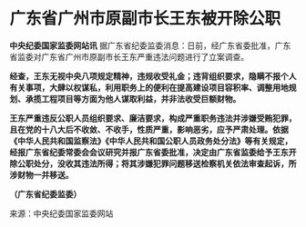 # 广东省广州市原副市长王东被开除公职

**中央纪委国家监委网站讯** 据广东省纪委监委消息：日前，经广东省委批准，广东省监委对广东省广州市原副市长王东严重违法问题进行了立案调查。

**经查，王东无视中央八项规定精神，违规收受礼金；违背组织要求，隐瞒不报个人有关事项，大肆以权谋私，利用职务上的便利在提高建设项目容积率、调整用地规划、承揽工程项目等方面为他人谋取利益，并非法收受巨额财物。**

**王东严重违反公职人员组织要求、廉洁要求，构成严重职务违法并涉嫌受贿犯罪，且在党的十八大后不收敛、不收手，性质严重，影响恶劣，应予严肃处理。依据《中华人民共和国监察法》《中华人民共和国公职人员政务处分法》等有关规定，经报广东省纪委常委会会议研究并报广东省委批准，决定由广东省监委给予王东开除公职处分，没收其违法所得；将其涉嫌犯罪问题移送检察机关依法审查起诉，所涉财物一并移送。**

**（广东省纪委监委）**

来源：中央纪委国家监委网站

